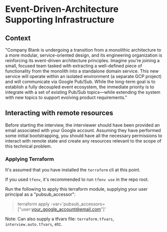 # Event-Driven-Architecture Supporting Infrastructure

## Context
"Company Blank is undergoing a transition from a monolithic architecture to a more modular, service-oriented design, and its engineering organization is reinforcing its event-driven architecture principles. Imagine you're joining a small, focused team tasked with extracting a well-defined piece of functionality from the monolith into a standalone domain service. This new service will operate within an isolated environment (a separate GCP project) and will communicate via Google Pub/Sub. While the long-term goal is to establish a fully decoupled event ecosystem, the immediate priority is to integrate with a set of existing Pub/Sub topics—while extending the system with new topics to support evolving product requirements."

## Interacting with remote resources
Before starting the interview, the interviewer should have been provided an email associated with your Google
account. Assuming they have performed some initial bootstrapping, you should have all the necessary permissions
to interact with remote state and create any resources relevant to the scope of this technical problem.

### Applying Terraform
It's assumed that you have installed the `terraform` cli at this point.

If you used `tfenv`, it's recommended to run `tfenv use` in the repo root.

Run the following to apply this terraform module, supplying your user principal as a "pubsub_accessor":
> terraform apply -var='pubsub_accessors=["user:your_google_account@email.com"]'

Note: Can also supply a tfvars file: `terraform.tfvars`, `interview.auto.tfvars`, etc.
